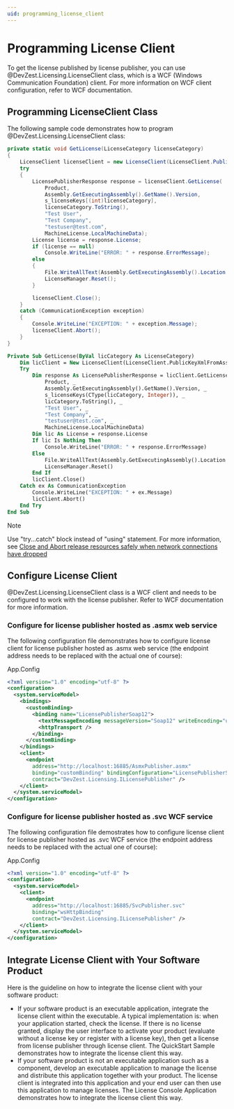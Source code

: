 ```yaml
---
uid: programming_license_client
---
```


# Programming License Client

To get the license published by license publisher, you can use @DevZest.Licensing.LicenseClient class, which is a WCF (Windows Communication Foundation) client. For more information on WCF client configuration, refer to WCF documentation.

## Programming LicenseClient Class

The following sample code demonstrates how to program @DevZest.Licensing.LicenseClient class:

```csharp
private static void GetLicense(LicenseCategory licenseCategory)
{
    LicenseClient licenseClient = new LicenseClient(LicenseClient.PublicKeyXmlFromAssembly(Assembly.GetExecutingAssembly()));
    try
    {
        LicensePublisherResponse response = licenseClient.GetLicense(
            Product,
            Assembly.GetExecutingAssembly().GetName().Version,
            s_licenseKeys[(int)licenseCategory],
            licenseCategory.ToString(),
            "Test User",
            "Test Company",
            "testuser@test.com",
            MachineLicense.LocalMachineData);
        License license = response.License;
        if (license == null)
            Console.WriteLine("ERROR: " + response.ErrorMessage);
        else
        {
            File.WriteAllText(Assembly.GetExecutingAssembly().Location + ".lic", license.SignedString);
            LicenseManager.Reset();
        }

        licenseClient.Close();
    }
    catch (CommunicationException exception)
    {
        Console.WriteLine("EXCEPTION: " + exception.Message);
        licenseClient.Abort();
    }
}
```

```vb
Private Sub GetLicense(ByVal licCategory As LicenseCategory)
    Dim licClient = New LicenseClient(LicenseClient.PublicKeyXmlFromAssembly(Assembly.GetExecutingAssembly()))
    Try
        Dim response As LicensePublisherResponse = licClient.GetLicense( _
            Product, _
            Assembly.GetExecutingAssembly().GetName().Version, _
            s_licenseKeys(CType(licCategory, Integer)), _
            licCategory.ToString(), _
            "Test User", _
            "Test Company", _
            "testuser@test.com", _
            MachineLicense.LocalMachineData)
        Dim lic As License = response.License
        If lic Is Nothing Then
            Console.WriteLine("ERROR: " + response.ErrorMessage)
        Else
            File.WriteAllText(Assembly.GetExecutingAssembly().Location + ".lic", lic.SignedString)
            LicenseManager.Reset()
        End If
        licClient.Close()
    Catch ex As CommunicationException
        Console.WriteLine("EXCEPTION: " + ex.Message)
        licClient.Abort()
    End Try
End Sub
```

>[!Note]
>Use "try...catch" block instead of "using" statement. For more information, see [Close and Abort release resources safely when network connections have dropped](https://docs.microsoft.com/en-us/dotnet/framework/wcf/samples/use-close-abort-release-wcf-client-resources)

## Configure License Client

@DevZest.Licensing.LicenseClient class is a WCF client and needs to be configured to work with the license publisher. Refer to WCF documentation for more information.

### Configure for license publisher hosted as .asmx web service

The following configuration file demonstrates how to configure license client for license publisher hosted as .asmx web service (the endpoint address needs to be replaced with the actual one of course):

App.Config

```xml
<?xml version="1.0" encoding="utf-8" ?>
<configuration>
  <system.serviceModel>
    <bindings>
      <customBinding>
        <binding name="LicensePublisherSoap12">
          <textMessageEncoding messageVersion="Soap12" writeEncoding="utf-8" />
          <httpTransport />
        </binding>
      </customBinding>
    </bindings>
    <client>
      <endpoint
        address="http://localhost:16885/AsmxPublisher.asmx"
        binding="customBinding" bindingConfiguration="LicensePublisherSoap12"
        contract="DevZest.Licensing.ILicensePublisher" />      
    </client>
  </system.serviceModel>
</configuration>
```

### Configure for license publisher hosted as .svc WCF service

The following configuration file demostrates how to configure license client for license publisher hosted as .svc WCF service (the endpoint address needs to be replaced with the actual one of course):

App.Config

```xml
<?xml version="1.0" encoding="utf-8" ?>
<configuration>
  <system.serviceModel>
    <client>
      <endpoint
        address="http://localhost:16885/SvcPublisher.svc"
        binding="wsHttpBinding"
        contract="DevZest.Licensing.ILicensePublisher" />
    </client>
  </system.serviceModel>
</configuration>
```

## Integrate License Client with Your Software Product

Here is the guideline on how to integrate the license client with your software product:

- If your software product is an executable application, integrate the license client within the executable. A typical implementation is: when your application started, check the license. If there is no license granted, display the user interface to activate your product (evaluate without a license key or register with a license key), then get a license from license publisher through license client. The QuickStart Sample demonstrates how to integrate the license client this way.
- If your software product is not an executable application such as a component, develop an executable application to manage the license and distribute this application together with your product. The license client is integrated into this application and your end user can then use this application to manage licenses. The License Console Application demonstrates how to integrate the license client this way.